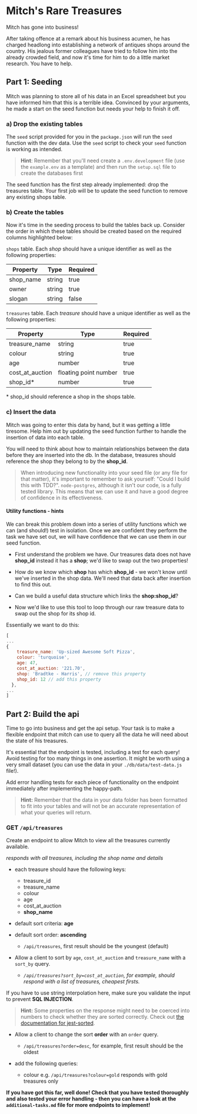 # Mitch's Rare Treasures

Mitch has gone into business!

After taking offence at a remark about his business acumen, he has charged headlong into establishing a network of antiques shops around the country. His jealous former colleagues have tried to follow him into the already crowded field, and now it's time for him to do a little market research. You have to help.

## Part 1: Seeding

Mitch was planning to store all of his data in an Excel spreadsheet but you have informed him that this is a terrible idea. Convinced by your arguments, he made a start on the seed function but needs your help to finish it off.

### a) Drop the existing tables

The `seed` script provided for you in the `package.json` will run the `seed` function with the dev data. Use the `seed` script to check your `seed` function is working as intended.

> **Hint**: Remember that you'll need create a `.env.development` file (use the `example.env` as a template) and then run the `setup.sql` file to create the databases first

The seed function has the first step already implemented: drop the treasures table. Your first job will be to update the seed function to remove any existing shops table.

### b) Create the tables

Now it's time in the seeding process to build the tables back up. Consider the order in which these tables should be created based on the required columns highlighted below:

`shops` table. Each _shop_ should have a unique identifier as well as the following properties:

| Property  | Type   | Required |
| --------- | ------ | -------- |
| shop_name | string | true     |
| owner     | string | true     |
| slogan    | string | false    |

`treasures` table. Each _treasure_ should have a unique identifier as well as the following properties:

| Property        | Type                  | Required |
| --------------- | --------------------- | -------- |
| treasure_name   | string                | true     |
| colour          | string                | true     |
| age             | number                | true     |
| cost_at_auction | floating point number | true     |
| shop_id\*       | number                | true     |

\* shop_id should reference a shop in the shops table.

### c) Insert the data

Mitch was going to enter this data by hand, but it was getting a little tiresome. Help him out by updating the seed function further to handle the insertion of data into each table.

You will need to think about how to maintain relationships between the data before they are inserted into the db. In the database, treasures should reference the shop they belong to by the **shop_id**.

> When introducing new functionality into your seed file (or any file for that matter), it's important to remember to ask yourself: "Could I build this with TDD?". `node-postgres`, although it isn't our code, is a fully tested library. This means that we can use it and have a good degree of confidence in its effectiveness.

#### Utility functions - hints

We can break this problem down into a series of utility functions which we can (and should!) test in isolation. Once we are confident they perform the task we have set out, we will have confidence that we can use them in our seed function.

- First understand the problem we have. Our treasures data does not have **shop_id** instead it has a **shop**; we'd like to swap out the two properties!

- How do we know which **shop** has which **shop_id** - we won't know until we've inserted in the shop data. We'll need that data back after insertion to find this out.

- Can we build a useful data structure which links the **shop:shop_id**?

- Now we'd like to use this tool to loop through our raw treasure data to swap out the shop for its shop id.

Essentially we want to do this:

```js
[
...
{
    treasure_name: 'Up-sized Awesome Soft Pizza',
    colour: 'turquoise',
    age: 47,
    cost_at_auction: '221.70',
    shop: 'Bradtke - Harris', // remove this property
    shop_id: 12 // add this property
  },
...
]
```

## Part 2: Build the api

Time to go into business and get the api setup. Your task is to make a flexible endpoint that mitch can use to query all the data he will need about the state of his treasures.

It's essential that the endpoint is tested, including a test for each query! Avoid testing for too many things in one assertion.
It might be worth using a very small dataset (you can use the data in your `./db/data/test-data.js` file!).

Add error handling tests for each piece of functionality on the endpoint immediately after implementing the happy-path.

> **Hint:** Remember that the data in your data folder has been formatted to fit into your tables and will not be an accurate representation of what your queries will return.

### **GET** `/api/treasures`

Create an endpoint to allow Mitch to view all the treasures currently available.

_responds with all treasures, including the shop name and details_

- each treasure should have the following keys:

  - treasure_id
  - treasure_name
  - colour
  - age
  - cost_at_auction
  - **shop_name**

- default sort criteria: **age**
- default sort order: **ascending**

  - `/api/treasures`, first result should be the youngest (default)

- Allow a client to sort by `age`, `cost_at_auction` and `treasure_name` with a `sort_by` query.

  - _`/api/treasures?sort_by=cost_at_auction`, for example, should respond with a list of treasures, cheapest firsts._

If you have to use string interpolation here, make sure you validate the input to prevent **SQL INJECTION**.

> **Hint:** Some properties on the response might need to be coerced into numbers to check whether they are sorted correctly. Check out [the documentation for jest-sorted](https://www.npmjs.com/package/jest-sorted#user-content-tobesorted).

- Allow a client to change the sort **order** with an `order` query.

  - `/api/treasures?order=desc`, for example, first result should be the oldest

- add the following queries:
  - colour e.g. `/api/treasures?colour=gold` responds with gold treasures only

**If you have got this far, well done! Check that you have tested thoroughly and also tested your error handling - then you can have a look at the `additional-tasks.md` file for more endpoints to implement!**
